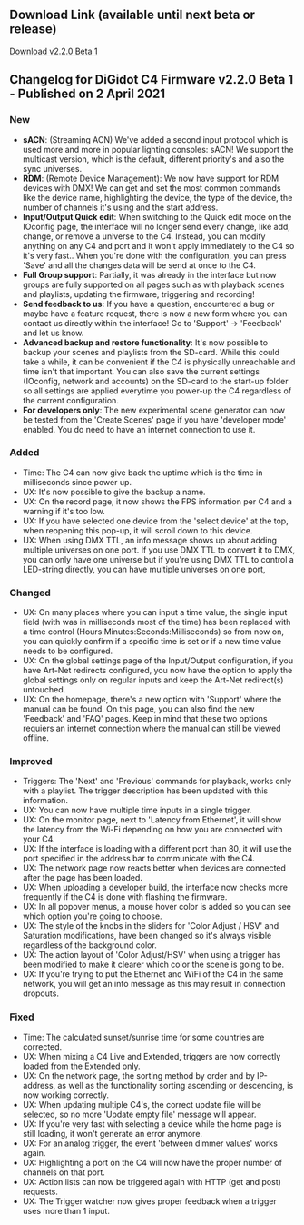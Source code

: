 ## Download Link (available until next beta or release) ##
[Download v2.2.0 Beta 1](http://update.digidot.eu/v2019_1/c4/firmware/v2_0/beta_files/C-4_2021-04-02_1432.c4u)

## Changelog for DiGidot C4 Firmware v2.2.0 Beta 1 - Published on 2 April 2021 ##

### New ###
* **sACN**: (Streaming ACN) We've added a second input protocol which is used more and more in popular lighting consoles: sACN! We support the multicast version, which is the default, different priority's and also the sync universes.
* **RDM**: (Remote Device Management): We now have support for RDM devices with DMX! We can get and set the most common commands like the device name, highlighting the device, the type of the device, the number of channels it's using and the start address.
* **Input/Output Quick edit**: When switching to the Quick edit mode on the IOconfig page, the interface will no longer send every change, like add, change, or remove a universe to the C4. Instead, you can modify anything on any C4 and port and it won't apply immediately to the C4 so it's very fast.. When you're done with the configuration, you can press 'Save' and all the changes data will be send at once to the C4.
* **Full Group support**: Partially, it was already in the interface but now groups are fully supported on all pages such as with playback scenes and playlists, updating the firmware, triggering and recording!
* **Send feedback to us**: If you have a question, encountered a bug or maybe have a feature request, there is now a new form where you can contact us directly within the interface! Go to 'Support' -> 'Feedback' and let us know.
* **Advanced backup and restore functionality**: It's now possible to backup your scenes and playlists from the SD-card. While this could take a while, it can be convenient if the C4 is physically unreachable and time isn't that important. You can also save the current settings (IOconfig, network and accounts) on the SD-card to the start-up folder so all settings are applied everytime you power-up the C4 regardless of the current configuration.
* **For developers only**: The new experimental scene generator can now be tested from the 'Create Scenes' page if you have 'developer mode' enabled. You do need to have an internet connection to use it.

### Added ###
* Time: The C4 can now give back the uptime which is the time in milliseconds since power up.
* UX: It's now possible to give the backup a name.
* UX: On the record page, it now shows the FPS information per C4 and a warning if it's too low.
* UX: If you have selected one device from the 'select device' at the top, when reopening this pop-up, it will scroll down to this device. 
* UX: When using DMX TTL, an info message shows up about adding multiple universes on one port. If you use DMX TTL to convert it to DMX, you can only have one universe but if you're using DMX TTL to control a LED-string directly, you can have multiple universes on one port,  

### Changed ###
* UX: On many places where you can input a time value, the single input field (with was in milliseconds most of the time) has been replaced with a time control (Hours:Minutes:Seconds:Milliseconds) so from now on, you can quickly confirm if a specific time is set or if a new time value needs to be configured.
* UX: On the global settings page of the Input/Output configuration, if you have Art-Net redirects configured, you now have the option to apply the global settings only on regular inputs and keep the Art-Net redirect(s) untouched.
* UX: On the homepage, there's a new option with 'Support' where the manual can be found. On this page, you can also find the new 'Feedback' and 'FAQ' pages. Keep in mind that these two options requiers an internet connection where the manual can still be viewed offline.

### Improved ###
* Triggers: The 'Next' and 'Previous' commands for playback, works only with a playlist. The trigger description has been updated with this information.
* UX: You can now have multiple time inputs in a single trigger.
* UX: On the monitor page, next to 'Latency from Ethernet', it will show the latency from the Wi-Fi depending on how you are connected with your C4.
* UX: If the interface is loading with a different port than 80, it will use the port specified in the address bar to communicate with the C4.
* UX: The network page now reacts better when devices are connected after the page has been loaded.
* UX: When uploading a developer build, the interface now checks more frequently if the C4 is done with flashing the firmware.
* UX: In all popover menus, a mouse hover color is added so you can see which option you're going to choose.
* UX: The style of the knobs in the sliders for 'Color Adjust / HSV' and Saturation modifications, have been changed so it's always visible regardless of the background color. 
* UX: The action layout of 'Color Adjust/HSV' when using a trigger has been modified to make it clearer which color the scene is going to be.
* UX: If you're trying to put the Ethernet and WiFi of the C4 in the same network, you will get an info message as this may result in connection dropouts.

### Fixed ###
* Time: The calculated sunset/sunrise time for some countries are corrected.
* UX: When mixing a C4 Live and Extended, triggers are now correctly loaded from the Extended only.
* UX: On the network page, the sorting method by order and by IP-address, as well as the functionality sorting ascending or descending, is now working correctly.
* UX: When updating multiple C4's, the correct update file will be selected, so no more 'Update empty file' message will appear.
* UX: If you're very fast with selecting a device while the home page is still loading, it won't generate an error anymore.
* UX: For an analog trigger, the event 'between dimmer values' works again.
* UX: Highlighting a port on the C4 will now have the proper number of channels on that port.
* UX: Action lists can now be triggered again with HTTP (get and post) requests.
* UX: The Trigger watcher now gives proper feedback when a trigger uses more than 1 input.
